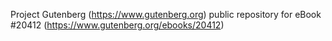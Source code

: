 Project Gutenberg (https://www.gutenberg.org) public repository for eBook #20412 (https://www.gutenberg.org/ebooks/20412)
